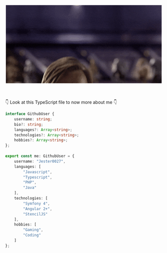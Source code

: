 <div style="text-align:center;"><img src="https://raw.githubusercontent.com/Jester0027/Jester0027/master/assets/hellothere.gif" /></div>
<br />
<br />

👇 Look at this TypeScript file to now more about me 👇
```typescript
interface GithubUser {
    username: string;
    bio?: string;
    languages?: Array<string>;
    technologies?: Array<string>;
    hobbies?: Array<string>;
};

export const me: GithubUser = {
    username: "Jester0027",
    languages: [
        "Javascript",
        "Typescript",
        "PHP",
        "Java"
    ],
    technologies: [
        "Symfony 4",
        "Angular 2+",
        "StencilJS"
    ],
    hobbies: [
        "Gaming",
        "Coding"
    ]
};
```
